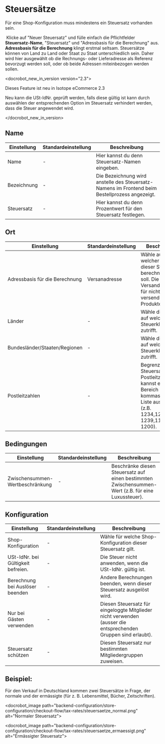 # Steuersätze

Für eine Shop-Konfiguration muss mindestens ein Steuersatz vorhanden sein.

  Klicke auf "Neuer Steuersatz" und fülle einfach die Pflichtfelder **Steuersatz-Name**, "Steuersatz" und "Adressbasis für die Berechnung" aus. **Adressbasis für die Berechnung** klingt erstmal seltsam. Steuersätze können von Land zu Land oder Staat zu Staat unterschiedlich sein. Daher wird hier ausgewählt ob die Rechnungs- oder Lieferadresse als Referenz bevorzugt werden soll, oder ob beide Adressen miteinbezogen werden sollen. 

<docrobot_new_in_version version="2.3">
	<p>Dieses Feature ist neu in Isotope eCommerce 2.3</p>
	<p>Neu kann die USt-IdNr. geprüft werden, falls diese gültig ist kann durch auswählen der entsprechenden Option im Steuersatz verhindert werden, dass die Steuer angewendet wird.</p>
</docrobot_new_in_version>


## Name

<table>
	<thead>
		<tr>
			<th>Einstellung</th>
			<th>Standardeinstellung</th>
			<th>Beschreibung</th>
		</tr>
	</thead>
	<tbody>
		<tr>
			<td>Name</td>
			<td>-</td>
			<td>Hier kannst du denn Steuersatz-Namen eingeben.</td>
		</tr>
		<tr>
			<td>Bezeichnung</td>
			<td>-</td>
			<td>Die Bezeichnung wird anstelle des Steuersatz-Namens im Frontend beim Bestellprozess angezeigt.</td>
		</tr>
		<tr>
			<td>Steuersatz</td>
			<td>-</td>
			<td>Hier kannst du denn Prozentwert für den Steuersatz festlegen.</td>
		</tr>
	</tbody>
</table>


## Ort

<table>
	<thead>
		<tr>
			<th>Einstellung</th>
			<th>Standardeinstellung</th>
			<th>Beschreibung</th>
		</tr>
	</thead>
	<tbody>
		<tr>
			<td>Adressbasis für die Berechnung</td>
			<td>Versanadresse</td>
			<td>Wähle auf Basis welcher Adresse dieser Steuersatz berechnet werden soll. Die Versandadresse für nicht versendbare Produkte.</td>
		</tr>
		<tr>
			<td>Länder</td>
			<td>-</td>
			<td>Wähle die Länder, auf welche diese Steuerklasse zutrifft.</td>
		</tr>
		<tr>
			<td>Bundesländer/Staaten/Regionen</td>
			<td>-</td>
			<td>Wähle die Länder, auf welche diese Steuerklasse zutrifft.</td>
		</tr>
		<tr>
			<td>Postleitzahlen</td>
			<td>-</td>
			<td>Begrenzt den Steuersatz auf Postleitzahlen. Du kannst einen Bereich mit kommaseparierte Liste auswählen (z.B. 1234,1235,1236-1239,1100-1200).</td>
		</tr>
	</tbody>
</table>

## Bedingungen

<table>
	<thead>
		<tr>
			<th>Einstellung</th>
			<th>Standardeinstellung</th>
			<th>Beschreibung</th>
		</tr>
	</thead>
	<tbody>
		<tr>
			<td>Zwischensummen-Wertbeschränkung</td>
			<td>-</td>
			<td>Beschränke diesen Steuersatz auf einen bestimmten Zwischensummen-Wert (z.B. für eine Luxussteuer).</td>
		</tr>
	</tbody>
</table>

## Konfiguration

<table>
	<thead>
		<tr>
			<th>Einstellung</th>
			<th>Standardeinstellung</th>
			<th>Beschreibung</th>
		</tr>
	</thead>
	<tbody>
		<tr>
			<td>Shop-Konfiguration</td>
			<td>-</td>
			<td>Wähle für welche Shop-Konfiguration dieser Steuersatz gilt.</td>
		</tr>
		<tr>
			<td>USt-IdNr. bei Gültigkeit befreien.</td>
			<td>-</td>
			<td>Die Steuer nicht anwenden, wenn die USt-IdNr. gültig ist.</td>
		</tr>
		<tr>
			<td>Berechnung bei Auslöser beenden</td>
			<td>-</td>
			<td>Andere Berechnungen beenden, wenn dieser Steuersatz ausgelöst wird.</td>
		</tr>
		<tr>
			<td>Nur bei Gästen verwenden</td>
			<td>-</td>
			<td>Diesen Steuersatz für eingeloggte Mitglieder nicht verwenden (ausser die entsprechenden Gruppen sind erlaubt).</td>
		</tr>
		<tr>
			<td>Steuersatz schützen</td>
			<td>-</td>
			<td>Diesen Steuersatz nur bestimmten Mitgliedergruppen zuweisen.</td>
		</tr>
	</tbody>
</table>

## Beispiel:

Für den Verkauf in Deutschland kommen zwei Steuersätze in Frage, der normale und der ermässigte (für z. B. Lebensmittel, Bücher, Zeitschriften).

<docrobot_image path="backend-configuration/store-configuration/checkout-flow/tax-rates/steuersaetze_normal.png" alt="Normaler Steuersatz">

<docrobot_image path="backend-configuration/store-configuration/checkout-flow/tax-rates/steuersaetze_ermaessigt.png" alt="Ermässigter Steuersatz">
